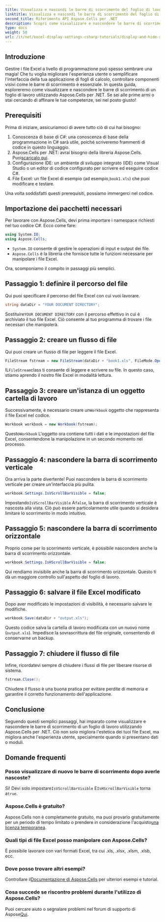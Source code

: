 ```yaml
---
title: Visualizza e nascondi le barre di scorrimento del foglio di lavoro
linktitle: Visualizza e nascondi le barre di scorrimento del foglio di lavoro
second_title: Riferimento API Aspose.Cells per .NET
description: Scopri come visualizzare e nascondere le barre di scorrimento nei fogli di lavoro Excel utilizzando Aspose.Cells per .NET con questo tutorial dettagliato e facile da seguire.
type: docs
weight: 50
url: /it/net/excel-display-settings-csharp-tutorials/display-and-hide-scroll-bars-of-worksheet/
---
```

## Introduzione

Gestire i file Excel a livello di programmazione può spesso sembrare una magia! Che tu voglia migliorare l'esperienza utente o semplificare l'interfaccia della tua applicazione di fogli di calcolo, controllare componenti visivi come le barre di scorrimento è essenziale. In questa guida, esploreremo come visualizzare e nascondere le barre di scorrimento di un foglio di lavoro utilizzando Aspose.Cells per .NET. Se sei alle prime armi o stai cercando di affinare le tue competenze, sei nel posto giusto!

## Prerequisiti

Prima di iniziare, assicuriamoci di avere tutto ciò di cui hai bisogno:

1. Conoscenza di base di C#: una conoscenza di base della programmazione in C# sarà utile, poiché scriveremo frammenti di codice in questo linguaggio.
2.  Aspose.Cells per .NET: avrai bisogno della libreria Aspose.Cells. Puoi[scaricalo qui](https://releases.aspose.com/cells/net/).
3. Configurazione IDE: un ambiente di sviluppo integrato (IDE) come Visual Studio o un editor di codice configurato per scrivere ed eseguire codice C#.
4.  File Excel: un file Excel di esempio (ad esempio,`book1.xls`) che puoi modificare e testare.

Una volta soddisfatti questi prerequisiti, possiamo immergerci nel codice.

## Importazione dei pacchetti necessari

Per lavorare con Aspose.Cells, devi prima importare i namespace richiesti nel tuo codice C#. Ecco come fare:

```csharp
using System.IO;
using Aspose.Cells;
```

- `System.IO` consente di gestire le operazioni di input e output dei file.
- `Aspose.Cells` è la libreria che fornisce tutte le funzioni necessarie per manipolare i file Excel.

Ora, scomponiamo il compito in passaggi più semplici.

## Passaggio 1: definire il percorso del file

Qui puoi specificare il percorso del file Excel con cui vuoi lavorare.


```csharp
string dataDir = "YOUR DOCUMENT DIRECTORY";
```
  
 Sostituire`YOUR DOCUMENT DIRECTORY` con il percorso effettivo in cui è archiviato il tuo file Excel. Ciò consente al tuo programma di trovare i file necessari che manipolerà.

## Passaggio 2: creare un flusso di file

Qui puoi creare un flusso di file per leggere il file Excel.


```csharp
FileStream fstream = new FileStream(dataDir + "book1.xls", FileMode.Open);
```
  
 IL`FileStream`class ti consente di leggere e scrivere su file. In questo caso, stiamo aprendo il nostro file Excel in modalità lettura.

## Passaggio 3: creare un'istanza di un oggetto cartella di lavoro

 Successivamente, è necessario creare un`Workbook` oggetto che rappresenta il file Excel nel codice.


```csharp
Workbook workbook = new Workbook(fstream);
```
  
 Questo`Workbook` L'oggetto ora contiene tutti i dati e le impostazioni del file Excel, consentendone la manipolazione in un secondo momento nel processo.

## Passaggio 4: nascondere la barra di scorrimento verticale

Ora arriva la parte divertente! Puoi nascondere la barra di scorrimento verticale per creare un'interfaccia più pulita.


```csharp
workbook.Settings.IsVScrollBarVisible = false;
```
  
 Impostando`IsVScrollBarVisible` A`false`, la barra di scorrimento verticale è nascosta alla vista. Ciò può essere particolarmente utile quando si desidera limitare lo scorrimento in modo intuitivo.

## Passaggio 5: nascondere la barra di scorrimento orizzontale

Proprio come per lo scorrimento verticale, è possibile nascondere anche la barra di scorrimento orizzontale.


```csharp
workbook.Settings.IsHScrollBarVisible = false;
```
  
Qui rendiamo invisibile anche la barra di scorrimento orizzontale. Questo ti dà un maggiore controllo sull'aspetto del foglio di lavoro.

## Passaggio 6: salvare il file Excel modificato

Dopo aver modificato le impostazioni di visibilità, è necessario salvare le modifiche. 


```csharp
workbook.Save(dataDir + "output.xls");
```
  
Questo codice salva la cartella di lavoro modificata con un nuovo nome (`output.xls`). Impedisce la sovrascrittura del file originale, consentendo di conservarne un backup.

## Passaggio 7: chiudere il flusso di file

Infine, ricordatevi sempre di chiudere i flussi di file per liberare risorse di sistema.


```csharp
fstream.Close();
```
  
Chiudere il flusso è una buona pratica per evitare perdite di memoria e garantire il corretto funzionamento dell'applicazione.

## Conclusione

Seguendo questi semplici passaggi, hai imparato come visualizzare e nascondere le barre di scorrimento di un foglio di lavoro utilizzando Aspose.Cells per .NET. Ciò non solo migliora l'estetica dei tuoi file Excel, ma migliora anche l'esperienza utente, specialmente quando si presentano dati o moduli. 

## Domande frequenti

### Posso visualizzare di nuovo le barre di scorrimento dopo averle nascoste?  
 Sì! Devi solo impostare`IsVScrollBarVisible` E`IsHScrollBarVisible` torna a`true`.

### Aspose.Cells è gratuito?  
 Aspose.Cells non è completamente gratuito, ma puoi provarlo gratuitamente per un periodo di tempo limitato o prendere in considerazione l'acquisto[una licenza temporanea](https://purchase.aspose.com/temporary-license/).

### Quali tipi di file Excel posso manipolare con Aspose.Cells?  
È possibile lavorare con vari formati Excel, tra cui .xls, .xlsx, .xlsm, .xlsb, ecc.

### Dove posso trovare altri esempi?  
 Controllare il[Documentazione di Aspose.Cells](https://reference.aspose.com/cells/net/) per ulteriori esempi e tutorial.

### Cosa succede se riscontro problemi durante l'utilizzo di Aspose.Cells?  
Puoi cercare aiuto o segnalare problemi nel forum di supporto di Aspose[Qui](https://forum.aspose.com/c/cells/9).